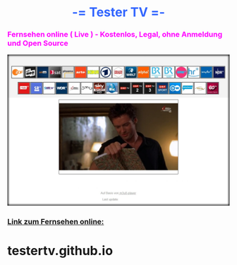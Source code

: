 <h1 style="text-align: center;"><span style="color: #3366ff;"><strong>-= Tester TV =-</strong></span></h1>


<h3 class=" CodeMirror-line " role="presentation"><span style="color: #ff00ff;" role="presentation">Fernsehen online ( Live ) - Kostenlos, Legal, ohne Anmeldung und Open Source</span></h3>


<a href="https://github.com/merhmet/tttvvv/"><img src="https://github.com/merhmet/tttvvv/blob/0f61192beffc3db45f60ba7cce3d1f372a0a5f5c/cover.jpg?raw=true" alt="test-pattern-152459-1280" border="0"></a>


<h3><span style="text-decoration: underline;"><strong>Link zum Fernsehen online:</strong></span></h3>


# testertv.github.io


